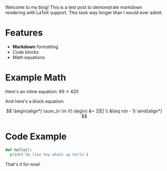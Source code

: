 Welcome to my blog! This is a test post to demonstrate markdown rendering with LaTeX support. This took way longer than I would ever admit.

# Features

- **Markdown** formatting
- Code blocks
- Math equations

# Example Math

Here's an inline equation: $69 \leq 420$

And here's a block equation:

$$
\begin{align*}
  \sum_{v \in V} deg(v) &= 2|E| \\
  &\leq n(n - 1)
\end{align*}
$$

# Code Example

```python
def hello():
  print('Im like hey whats up hello')
```

That's it for now!